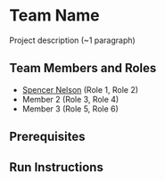 # Team Name

Project description (~1 paragraph)

## Team Members and Roles

- [Spencer Nelson](https://github.com/nelsosp/CIS641-HW2-Nelson) (Role 1, Role 2)
- Member 2 (Role 3, Role 4)
- Member 3 (Role 5, Role 6)

## Prerequisites

## Run Instructions
